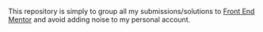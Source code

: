 This repository is simply to group all my submissions/solutions to [Front End Mentor](https://www.frontendmentor.io) and avoid adding noise to my personal account.
